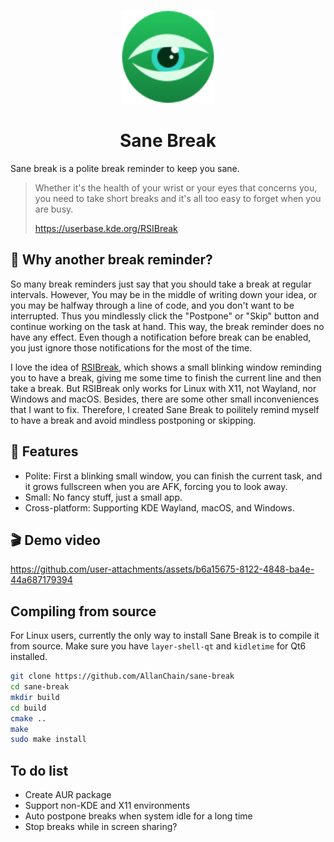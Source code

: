 <p align="center">
  <img src="./resources/images/icon.svg" width="150" height="150">
</p>
<h1 align="center">Sane Break</h1>

Sane break is a polite break reminder to keep you sane.

> Whether it's the health of your wrist or your eyes that concerns you, you need to take short breaks and it's all too easy to forget when you are busy.
>
> https://userbase.kde.org/RSIBreak

## 🤔 Why another break reminder?

So many break reminders just say that you should take a break at regular intervals.
However, You may be in the middle of writing down your idea, or you may be halfway through a line of code, and you don't want to be interrupted.
Thus you mindlessly click the "Postpone" or "Skip" button and continue working on the task at hand.
This way, the break reminder does no have any effect.
Even though a notification before break can be enabled, you just ignore those notifications for the most of the time.

I love the idea of [RSIBreak](https://userbase.kde.org/RSIBreak), which shows a small blinking window reminding you to have a break,
giving me some time to finish the current line and then take a break.
But RSIBreak only works for Linux with X11, not Wayland, nor Windows and macOS.
Besides, there are some other small inconveniences that I want to fix.
Therefore, I created Sane Break to poilitely remind myself to have a break and avoid mindless postponing or skipping.

## 🔮 Features

- Polite: First a blinking small window, you can finish the current task, and it grows fullscreen when you are AFK, forcing you to look away.
- Small: No fancy stuff, just a small app.
- Cross-platform: Supporting KDE Wayland, macOS, and Windows.

## 🎬 Demo video

https://github.com/user-attachments/assets/b6a15675-8122-4848-ba4e-44a687179394

## Compiling from source

For Linux users, currently the only way to install Sane Break is to compile it from source.
Make sure you have `layer-shell-qt` and `kidletime` for Qt6 installed.
```bash
git clone https://github.com/AllanChain/sane-break
cd sane-break
mkdir build
cd build
cmake ..
make
sudo make install
```

## To do list

- Create AUR package
- Support non-KDE and X11 environments
- Auto postpone breaks when system idle for a long time
- Stop breaks while in screen sharing?
